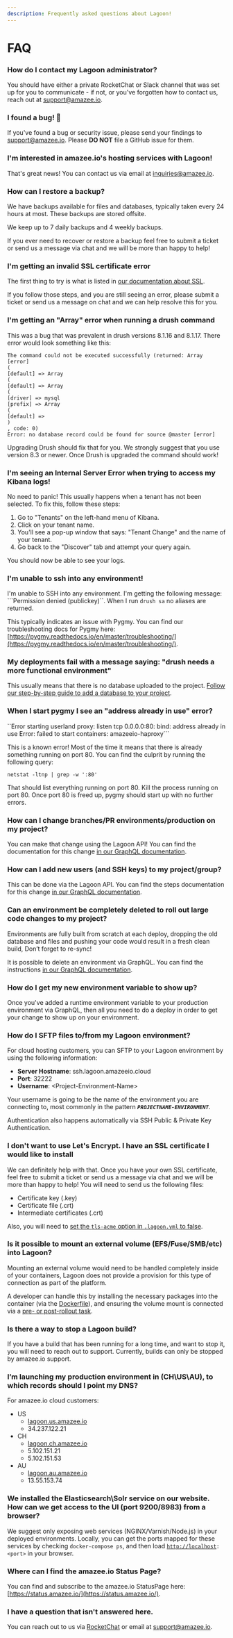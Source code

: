 ```yaml
---
description: Frequently asked questions about Lagoon!
---
```


# FAQ

### How do I contact my Lagoon administrator?

You should have either a private RocketChat or Slack channel that was set up for you to communicate - if not, or you've forgotten how to contact us, reach out at [support@amazee.io](mailto:support@amazee.io).

### I found a bug! 🐞 

If you've found a bug or security issue, please send your findings to [support@amazee.io](mailto:support@amazee.io). Please **DO NOT** file a GitHub issue for them.

### I'm interested in amazee.io's hosting services with Lagoon!

That's great news! You can contact us via email at [inquiries@amazee.io](mailto:inquiries@amazee.io).

### How can I restore a backup?

We have backups available for files and databases, typically taken every 24 hours at most.  These backups are stored offsite. 

We keep up to 7 daily backups and 4 weekly backups.

If you ever need to recover or restore a backup feel free to submit a ticket or send us a message via chat and we will be more than happy to help! 

### I'm getting an invalid SSL certificate error

The first thing to try is what is listed in [our documentation about SSL](../using-lagoon-the-basics/lagoon-yml.md#ssl-configuration-tls-acme). 

If you follow those steps, and you are still seeing an error, please submit a ticket or send us a message on chat and we can help resolve this for you.

### I'm getting an "Array" error when running a drush command

This was a bug that was prevalent in drush versions 8.1.16 and 8.1.17.  There error would look something like this: 

```text
The command could not be executed successfully (returned: Array [error]
(
[default] => Array
(
[default] => Array
(
[driver] => mysql
[prefix] => Array
(
[default] =>
)
, code: 0)
Error: no database record could be found for source @master [error]
```

Upgrading Drush should fix that for you.  We strongly suggest that you use version 8.3 or newer.  Once Drush is upgraded the command should work!

### I'm seeing an Internal Server Error when trying to access my Kibana logs!

No need to panic! This usually happens when a tenant has not been selected.  To fix this, follow these  steps: 

1. Go to "Tenants" on the left-hand menu of Kibana.
2. Click on your tenant name.
3. You'll see a pop-up window that says: "Tenant Change" and the name of your tenant.
4. Go back to the "Discover" tab and attempt your query again.

You should now be able to see your logs.

### I'm unable to ssh into any environment!

I'm unable to SSH into any environment. I'm getting the following message: ```Permission denied (publickey)``. When I run `drush sa` no aliases are returned.

This typically indicates an issue with Pygmy. You can find our troubleshooting docs for Pygmy here: [https://pygmy.readthedocs.io/en/master/troubleshooting/](https://pygmy.readthedocs.io/en/master/troubleshooting/).

### My deployments fail with a message saying: "drush needs a more functional environment"

This usually means that there is no database uploaded to the project.  [Follow our step-by-step guide to add a database to your project](../drupal/first-deployment-of-drupal.md#5-synchronize-local-database-to-the-remote-lagoon-environment). 

### When I start pygmy I see an "address already in use" error?

``Error starting userland proxy: listen tcp 0.0.0.0:80: bind: address already in use Error: failed to start containers: amazeeio-haproxy```

This is a known error! Most of the time it means that there is already something running on port 80.  You can find the culprit by running the following query: 

```text
netstat -ltnp | grep -w ':80'
```

That should list everything running on port 80.  Kill the process running on port 80. Once port 80 is freed up, pygmy should start up with no further errors.

### How can I change branches/PR environments/production on my project?

You can make that change using the Lagoon API!  You can find the documentation for this change [in our GraphQL documentation](../administering-lagoon/graphql-queries.md#updating-objects). 

### How can I add new users \(and SSH keys\) to my project/group?

This can be done via the Lagoon API.  You can find the steps documentation for this change [in our GraphQL documentation](../administering-lagoon/graphql-queries.md#allowing-access-to-the-project). 

### Can an environment be completely deleted to roll out large code changes to my project?

Environments are fully built from scratch at each deploy, dropping the old database and files and pushing your code would result in a fresh clean build, Don’t forget to re-sync!

It is possible to delete an environment via GraphQL.  You can find the instructions [in our GraphQL documentation](../administering-lagoon/graphql-queries.md#deleting-environments). 

### How do I get my new environment variable to show up?

Once you've added a runtime environment variable to your production environment via GraphQL, then all you need to do a deploy in order to get your change to show up on your environment.

### How do I SFTP files to/from my Lagoon environment?

For cloud hosting customers, you can SFTP to your Lagoon environment by using the following information: 

* **Server Hostname**: ssh.lagoon.amazeeio.cloud
* **Port**: 32222
* **Username**: &lt;Project-Environment-Name&gt;

Your username is going to be the name of the environment you are connecting to, most commonly in the pattern _**`PROJECTNAME-ENVIRONMENT`**_.

Authentication also happens automatically via SSH Public & Private Key Authentication.

### I don't want to use Let's Encrypt. I have an SSL certificate I would like to install

We can definitely help with that.  Once you have your own SSL certificate, feel free to submit a ticket or send us a message via chat and we will be more than happy to help! You will need to send us the following files: 

* Certificate key \(.key\)
* Certificate file \(.crt\)
* Intermediate certificates \(.crt\)

Also, you will need to [set the `tls-acme` option in `.lagoon.yml` to false](../using-lagoon-the-basics/lagoon-yml.md#ssl-configuration-tls-acme).

### Is it possible to mount an external volume \(EFS/Fuse/SMB/etc\) into Lagoon?

Mounting an external volume would need to be handled completely inside of your containers, Lagoon does not provide a provision for this type of connection as part of the platform.

A developer can handle this by installing the necessary packages into the container \(via the [Dockerfile](https://docs.docker.com/engine/reference/builder/)\), and ensuring the volume mount is connected via a [pre- or post-rollout task](../using-lagoon-the-basics/lagoon-yml.md#tasks).

### Is there a way to stop a Lagoon build?

If you have a build that has been running for a long time, and want to stop it, you will need to reach out to support.  Currently, builds can only be stopped by amazee.io support. 

### I’m launching my production environment in \(CH\US\AU\), to which records should I point my DNS?

For amazee.io cloud customers:

* US
  * [lagoon.us.amazee.io](http://lagoon.us.amazee.io/)
  * 34.237.122.21
* CH
  * [lagoon.ch.amazee.io](http://lagoon.ch.amazee.io/)
  * 5.102.151.21
  * 5.102.151.53
* AU
  * [lagoon.au.amazee.io](http://lagoon.au.amazee.io/)
  * 13.55.153.74

### We installed the Elasticsearch\Solr service on our website. How can we get access to the UI \(port 9200/8983\) from a browser?

We suggest only exposing web services \(NGINX/Varnish/Node.js\) in your deployed environments. Locally, you can get the ports mapped for these services by checking `docker-compose ps`, and then load [`http://localhost`](http://localhost/)`:<port>` in your browser.

### Where can I find the amazee.io Status Page?

You can find and subscribe to the amazee.io StatusPage here: [https://status.amazee.io/](https://status.amazee.io/).

### I have a question that isn't answered here. 

You can reach out to us via [RocketChat](https://amazeeio.rocket.chat/home) or email at [support@amazee.io](mailto:support@amazee.io).

### 

